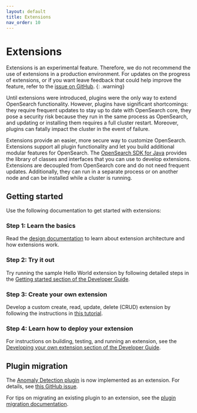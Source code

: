 ```yaml
---
layout: default
title: Extensions
nav_order: 10
---
```


# Extensions

Extensions is an experimental feature. Therefore, we do not recommend the use of extensions in a production environment. For updates on the progress of extensions, or if you want leave feedback that could help improve the feature, refer to the [issue on GitHub](https://github.com/opensearch-project/OpenSearch/issues/2447).
{: .warning}

Until extensions were introduced, plugins were the only way to extend OpenSearch functionality. However, plugins have significant shortcomings: they require frequent updates to stay up to date with OpenSearch core, they pose a security risk because they run in the same process as OpenSearch, and updating or installing them requires a full cluster restart. Moreover, plugins can fatally impact the cluster in the event of failure.

Extensions provide an easier, more secure way to customize OpenSearch. Extensions support all plugin functionality and let you build additional modular features for OpenSearch. The [OpenSearch SDK for Java](https://github.com/opensearch-project/opensearch-sdk-java/) provides the library of classes and interfaces that you can use to develop extensions. Extensions are decoupled from OpenSearch core and do not need frequent updates. Additionally, they can run in a separate process or on another node and can be installed while a cluster is running.

## Getting started

Use the following documentation to get started with extensions:

### Step 1: Learn the basics

Read the [design documentation](https://github.com/opensearch-project/opensearch-sdk-java/blob/main/DESIGN.md) to learn about extension architecture and how extensions work.

### Step 2: Try it out

Try running the sample Hello World extension by following detailed steps in the [Getting started section of the Developer Guide](https://github.com/opensearch-project/opensearch-sdk-java/blob/main/DEVELOPER_GUIDE.md#getting-started).

### Step 3: Create your own extension

Develop a custom create, read, update, delete (CRUD) extension by following the instructions in [this tutorial](https://github.com/opensearch-project/opensearch-sdk-java/blob/main/CREATE_YOUR_FIRST_EXTENSION.md).

### Step 4: Learn how to deploy your extension

For instructions on building, testing, and running an extension, see the [Developing your own extension section of the Developer Guide](https://github.com/opensearch-project/opensearch-sdk-java/blob/main/DEVELOPER_GUIDE.md#developing-your-own-extension).

<!-- TODO: add the link after the release
## Extensions Javadoc

For a complete extensions class hierarchy, see the [Javadoc](Link TBD).
-->

## Plugin migration

The [Anomaly Detection plugin](https://github.com/opensearch-project/anomaly-detection) is now implemented as an extension. For details, see [this GitHub issue](https://github.com/opensearch-project/OpenSearch/issues/3635). 

For tips on migrating an existing plugin to an extension, see the [plugin migration documentation](https://github.com/opensearch-project/opensearch-sdk-java/blob/main/PLUGIN_MIGRATION.md).
